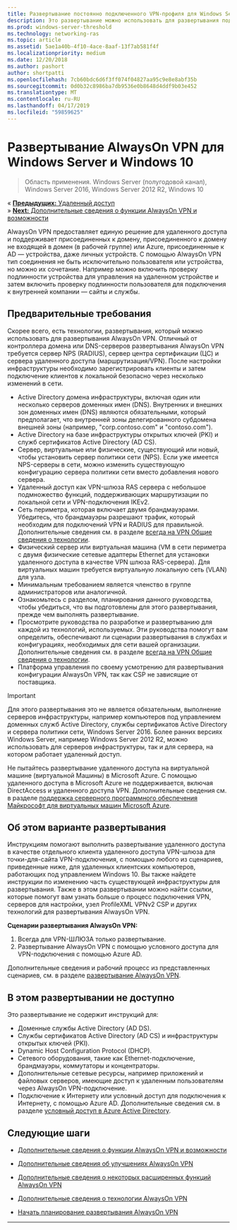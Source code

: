 ```yaml
---
title: Развертывание постоянно подключенного VPN-профиля для Windows Server и Windows 10
description: Это развертывание можно использовать для развертывания подключений всегда в виртуальной частной сети (VPN) для удаленных сотрудников с помощью удаленного доступа в Windows Server 2016 или более поздней версии и профили AlwaysOn VPN для Windows 10 клиентских компьютеров.
ms.prod: windows-server-threshold
ms.technology: networking-ras
ms.topic: article
ms.assetid: 5ae1a40b-4f10-4ace-8aaf-13f7ab581f4f
ms.localizationpriority: medium
ms.date: 12/20/2018
ms.author: pashort
author: shortpatti
ms.openlocfilehash: 7cb60bdc6d6f3ff074f04827aa95c9e8e8abf35b
ms.sourcegitcommit: 0d0b32c8986ba7db9536e0b8648d4ddf9b03e452
ms.translationtype: MT
ms.contentlocale: ru-RU
ms.lasthandoff: 04/17/2019
ms.locfileid: "59859625"
---
```

# <a name="always-on-vpn-deployment-for-windows-server-and-windows-10"></a>Развертывание AlwaysOn VPN для Windows Server и Windows 10

>Область применения. Windows Server (полугодовой канал), Windows Server 2016, Windows Server 2012 R2, Windows 10

&#171;  [**Предыдущих:** Удаленный доступ](../../../Remote-Access.md)<br>
&#187; [**Next:** Дополнительные сведения о функции AlwaysOn VPN и возможности](../../vpn-map-da.md)


AlwaysOn VPN предоставляет единую решение для удаленного доступа и поддерживает присоединенных к домену, присоединенного к домену не входящей в домен (в рабочей группе) или Azure, присоединенные к AD — устройства, даже личных устройств.  С помощью AlwaysOn VPN тип соединения не быть исключительно пользователя или устройства, но можно их сочетание. Например можно включить проверку подлинности устройства для управления на удаленном устройстве и затем включить проверку подлинности пользователя для подключения к внутренней компании — сайты и службы.



## <a name="prerequisites"></a>Предварительные требования

Скорее всего, есть технологии, развертывания, который можно использовать для развертывания AlwaysOn VPN. Отличный от контроллера домена или DNS-серверов развертывания AlwaysOn VPN требуется сервер NPS (RADIUS), сервер центра сертификации (ЦС) и сервера удаленного доступа (маршрутизация/VPN). После настройки инфраструктуры необходимо зарегистрировать клиенты и затем подключение клиентов к локальной безопасно через несколько изменений в сети.

- Active Directory домена инфраструктуры, включая один или несколько серверов доменных имен (DNS). Внутренних и внешних зон доменных имен (DNS) являются обязательными, который предполагает, что внутренней зоны делегированного субдомена внешней зоны (например, "corp.contoso.com" и "contoso.com").
- Active Directory на базе инфраструктуры открытых ключей (PKI) и служб сертификатов Active Directory (AD CS).
- Сервер, виртуальные или физические, существующий или новый, чтобы установить сервер политики сети (NPS). Если уже имеется NPS-серверы в сети, можно изменить существующую конфигурацию сервера политики сети вместо добавления нового сервера.
- Удаленный доступ как VPN-шлюза RAS сервера с небольшое подмножество функций, поддерживающих маршрутизации по локальной сети и VPN-подключения IKEv2.
- Сеть периметра, которая включает двумя брандмауэрами.  Убедитесь, что брандмауэры разрешают трафик, который необходим для подключений VPN и RADIUS для правильной. Дополнительные сведения см. в разделе [всегда на VPN Общие сведения о технологии](../always-on-vpn-technology-overview.md).
- Физический сервер или виртуальная машина (VM в сети периметра с двумя физические сетевые адаптеры Ethernet для установки удаленного доступа в качестве VPN шлюза RAS-сервера). Для виртуальных машин требуется виртуальную локальную сеть (VLAN) для узла. 
- Минимальным требованием является членство в группе администраторов или аналогичной.
- Ознакомьтесь с разделом, планирования данного руководства, чтобы убедиться, что вы подготовлены для этого развертывания, прежде чем выполнять развертывание.
- Просмотрите руководства по разработке и развертыванию для каждой из технологий, используемых. Эти руководства помогут вам определить, обеспечивают ли сценарии развертывания в службах и конфигурациях, необходимых для сети вашей организации. Дополнительные сведения см. в разделе [всегда на VPN Общие сведения о технологии](../always-on-vpn-technology-overview.md).
- Платформа управления по своему усмотрению для развертывания конфигурации AlwaysOn VPN, так как CSP не зависящие от поставщика.


>[!IMPORTANT]
>Для этого развертывания это не является обязательным, выполнение серверов инфраструктуры, например компьютеров под управлением доменных служб Active Directory, службы сертификатов Active Directory и сервера политики сети, Windows Server 2016. Более ранних версиях Windows Server, например Windows Server 2012 R2, можно использовать для серверов инфраструктуры, так и для сервера, на котором работает удаленный доступ.
>
>Не пытайтесь развертывание удаленного доступа на виртуальной машине \(виртуальной Машины\) в Microsoft Azure. С помощью удаленного доступа в Microsoft Azure не поддерживается, включая DirectAccess и удаленного доступа VPN. Дополнительные сведения см. в разделе [поддержка серверного программного обеспечения Майкрософт для виртуальных машин Microsoft Azure](https://support.microsoft.com/help/2721672/microsoft-server-software-support-for-microsoft-azure-virtual-machines).


## <a name="bkmk_about"></a>Об этом варианте развертывания

Инструкциям помогают выполнить развертывание удаленного доступа в качестве отдельного клиента удаленного доступа VPN-шлюза для точки\-для\-сайта VPN-подключения, с помощью любого из сценариев, приведенные ниже, для удаленных клиентских компьютеров, работающих под управлением Windows 10. Вы также найдете инструкции по изменению часть существующей инфраструктуры для развертывания. Также в этом развертывании можно найти ссылки, которые помогут вам узнать больше о процесс подключения VPN, серверов для настройки, узел ProfileXML VPNv2 CSP и других технологий для развертывания AlwaysOn VPN.

**Сценарии развертывания AlwaysOn VPN:**

1. Всегда для VPN-ШЛЮЗА только развертывание.
2. Развертывание AlwaysOn VPN с помощью условного доступа для VPN-подключения с помощью Azure AD.


Дополнительные сведения и рабочий процесс из представленных сценариев, см. в разделе [развертывание AlwaysOn VPN](always-on-vpn-deploy-deployment.md).


## <a name="bkmk_not"></a>В этом развертывании не доступно

Это развертывание не содержит инструкций для:

- Доменные службы Active Directory \(AD DS\).
- Службы сертификатов Active Directory \(AD CS\) и инфраструктуры открытых ключей \(PKI\).
- Dynamic Host Configuration Protocol \(DHCP\). 
- Сетевого оборудования, такие как Ethernet-подключение, брандмауэры, коммутаторы и концентраторы.
- Дополнительные сетевые ресурсы, например приложений и файловых серверов, имеющие доступ к удаленным пользователям через AlwaysOn VPN-подключение.
- Подключение к Интернету или условный доступ для подключения к Интернету, с помощью Azure AD. Дополнительные сведения см. в разделе [условный доступ в Azure Active Directory](https://docs.microsoft.com/azure/active-directory/active-directory-conditional-access-azure-portal).




## <a name="next-steps"></a>Следующие шаги

- [Дополнительные сведения о функции AlwaysOn VPN и возможности](../../vpn-map-da.md)

- [Дополнительные сведения об улучшениях AlwaysOn VPN](../always-on-vpn-enhancements.md)

- [Дополнительные сведения о некоторых расширенных функций AlwaysOn VPN](always-on-vpn-adv-options.md)

- [Дополнительные сведения о технологии AlwaysOn VPN](../always-on-vpn-technology-overview.md)

- [Начать планирование развертывания AlwaysOn VPN](always-on-vpn-deploy-deployment.md)


---
